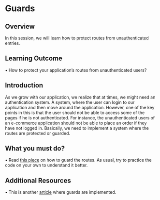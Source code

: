 # Guards

## Overview

In this session, we will learn how to protect routes from unauthenticated entries.

## Learning Outcome

•	How to protect your application’s routes from unauthenticated users?


## Introduction

As we grow with our application, we realize that at times, we might need an authentication system. A system, where the user can login to our application and then move around the application. However, one of the key points in this is that the user should not be able to access some of the pages if he is not authenticated. For instance, the unauthenticated users of an e-commerce application should not be able to place an order if they have not logged in.
Basically, we need to implement a system where the routes are protected or guarded.

## What you must do?

•	Read [this piece](https://tylermcginnis.com/react-router-protected-routes-authentication/) on how to guard the routes. As usual, try to practice the code on your own to understand it better.

## Additional Resources

•	This is another [article](https://medium.com/@leonardobrunolima/react-tips-how-to-protect-routes-for-unauthorized-access-with-react-router-v4-73c0d451e0a2) where guards are implemented.






